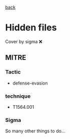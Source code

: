 [back](../index.md)
# Hidden files
Cover by sigma :x: 

## MITRE
### Tactic
  - defense-evasion

### technique
  - T1564.001

### Sigma

 So many other things to do...
